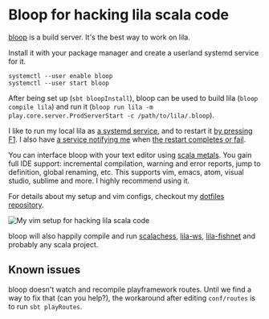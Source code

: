 # Bloop for hacking lila scala code

[bloop](https://scalacenter.github.io/bloop/) is a build server. It's the best way to work on lila.

Install it with your package manager and create a userland systemd service for it.
```
systemctl --user enable bloop
systemctl --user start bloop
```

After being set up (`sbt bloopInstall`),
bloop can be used to build lila (`bloop compile lila`) 
and run it (`bloop run lila -m play.core.server.ProdServerStart -c /path/to/lila/.bloop`).

I like to run my local lila as [a systemd service](https://github.com/ornicar/dotfiles/blob/master/systemd/lila.service), 
and to restart it [by pressing F1](https://github.com/ornicar/dotfiles/blob/bdd905c72db104f8aea354c535c74f46377a3604/i3/config#L38).
I also have [a service notifying me](https://github.com/ornicar/dotfiles/blob/master/systemd/lila-watch.service) 
when [the restart completes or fail](https://github.com/ornicar/dotfiles/blob/master/scripts/lila-watch).

You can interface bloop with your text editor using [scala metals](https://scalameta.org/metals/).
You gain full IDE support: incremental compilation, warning and error reports, jump to definition, global renaming, etc.
This supports vim, emacs, atom, visual studio, sublime and more. I highly recommend using it.

For details about my setup and vim configs, checkout my [dotfiles repository](https://github.com/ornicar/dotfiles).

![My vim setup for hacking lila scala code](https://i.imgur.com/wVGKrjM.png)

bloop will also happily compile and run [scalachess](https://github.com/ornicar/scalachess), 
[lila-ws](https://github.com/ornicar/lila-ws), [lila-fishnet](https://github.com/ornicar/lila-fishnet)
and probably any scala project.

## Known issues

bloop doesn't watch and recompile playframework routes.
Until we find a way to fix that (can you help?), the workaround after editing `conf/routes` is to run `sbt playRoutes`.
